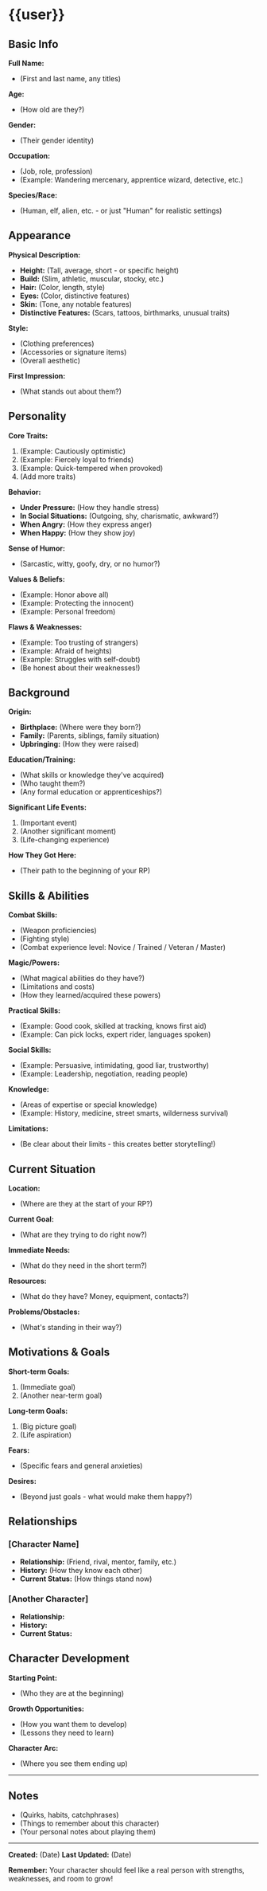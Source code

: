 # {{user}}

<!-- This is YOUR character - the protagonist of your story -->
<!-- {{user}} is a placeholder that represents "you" in the roleplay -->

## Basic Info

**Full Name:**
<!-- What's your character's full name? -->
- (First and last name, any titles)

**Age:**
- (How old are they?)

**Gender:**
- (Their gender identity)

**Occupation:**
<!-- What do they do? -->
- (Job, role, profession)
- (Example: Wandering mercenary, apprentice wizard, detective, etc.)

**Species/Race:**
<!-- If relevant to your setting -->
- (Human, elf, alien, etc. - or just "Human" for realistic settings)

## Appearance

<!-- What do they look like? Be specific! -->

**Physical Description:**
- **Height:** (Tall, average, short - or specific height)
- **Build:** (Slim, athletic, muscular, stocky, etc.)
- **Hair:** (Color, length, style)
- **Eyes:** (Color, distinctive features)
- **Skin:** (Tone, any notable features)
- **Distinctive Features:** (Scars, tattoos, birthmarks, unusual traits)

**Style:**
<!-- How do they present themselves? -->
- (Clothing preferences)
- (Accessories or signature items)
- (Overall aesthetic)

**First Impression:**
<!-- What do people notice first? -->
- (What stands out about them?)

## Personality

<!-- Who are they as a person? -->

**Core Traits:**
<!-- 3-5 defining characteristics -->
1. (Example: Cautiously optimistic)
2. (Example: Fiercely loyal to friends)
3. (Example: Quick-tempered when provoked)
4. (Add more traits)

**Behavior:**
<!-- How do they act in different situations? -->
- **Under Pressure:** (How they handle stress)
- **In Social Situations:** (Outgoing, shy, charismatic, awkward?)
- **When Angry:** (How they express anger)
- **When Happy:** (How they show joy)

**Sense of Humor:**
- (Sarcastic, witty, goofy, dry, or no humor?)

**Values & Beliefs:**
<!-- What's important to them? -->
- (Example: Honor above all)
- (Example: Protecting the innocent)
- (Example: Personal freedom)

**Flaws & Weaknesses:**
<!-- IMPORTANT: Flawed characters are interesting! -->
- (Example: Too trusting of strangers)
- (Example: Afraid of heights)
- (Example: Struggles with self-doubt)
- (Be honest about their weaknesses!)

## Background

<!-- Their history before the story starts -->

**Origin:**
- **Birthplace:** (Where were they born?)
- **Family:** (Parents, siblings, family situation)
- **Upbringing:** (How they were raised)

**Education/Training:**
- (What skills or knowledge they've acquired)
- (Who taught them?)
- (Any formal education or apprenticeships?)

**Significant Life Events:**
<!-- Major moments that shaped who they are -->
1. (Important event)
2. (Another significant moment)
3. (Life-changing experience)

**How They Got Here:**
<!-- How did they end up in the story's starting situation? -->
- (Their path to the beginning of your RP)

## Skills & Abilities

<!-- What can they do? Be realistic and specific -->

**Combat Skills:**
<!-- If applicable to your setting -->
- (Weapon proficiencies)
- (Fighting style)
- (Combat experience level: Novice / Trained / Veteran / Master)

**Magic/Powers:**
<!-- If applicable to your setting -->
- (What magical abilities do they have?)
- (Limitations and costs)
- (How they learned/acquired these powers)

**Practical Skills:**
<!-- Everyday abilities -->
- (Example: Good cook, skilled at tracking, knows first aid)
- (Example: Can pick locks, expert rider, languages spoken)

**Social Skills:**
- (Example: Persuasive, intimidating, good liar, trustworthy)
- (Example: Leadership, negotiation, reading people)

**Knowledge:**
- (Areas of expertise or special knowledge)
- (Example: History, medicine, street smarts, wilderness survival)

**Limitations:**
<!-- What CAN'T they do? -->
- (Be clear about their limits - this creates better storytelling!)

## Current Situation

<!-- Where are they right now as the story begins? -->

**Location:**
- (Where are they at the start of your RP?)

**Current Goal:**
- (What are they trying to do right now?)

**Immediate Needs:**
- (What do they need in the short term?)

**Resources:**
- (What do they have? Money, equipment, contacts?)

**Problems/Obstacles:**
- (What's standing in their way?)

## Motivations & Goals

**Short-term Goals:**
<!-- What do they want right now? -->
1. (Immediate goal)
2. (Another near-term goal)

**Long-term Goals:**
<!-- What do they ultimately want? -->
1. (Big picture goal)
2. (Life aspiration)

**Fears:**
<!-- What are they afraid of? -->
- (Specific fears and general anxieties)

**Desires:**
<!-- What do they truly want? -->
- (Beyond just goals - what would make them happy?)

## Relationships

<!-- Other characters they know - update as story progresses -->

### [Character Name]
- **Relationship:** (Friend, rival, mentor, family, etc.)
- **History:** (How they know each other)
- **Current Status:** (How things stand now)

### [Another Character]
- **Relationship:**
- **History:**
- **Current Status:**

<!-- Add more as you meet characters in your RP -->

## Character Development

<!-- Track how they change over the story -->

**Starting Point:**
- (Who they are at the beginning)

**Growth Opportunities:**
- (How you want them to develop)
- (Lessons they need to learn)

**Character Arc:**
- (Where you see them ending up)

---

## Notes

<!-- Any other important information -->
- (Quirks, habits, catchphrases)
- (Things to remember about this character)
- (Your personal notes about playing them)

---

**Created:** (Date)
**Last Updated:** (Date)

**Remember:** Your character should feel like a real person with strengths, weaknesses, and room to grow!
